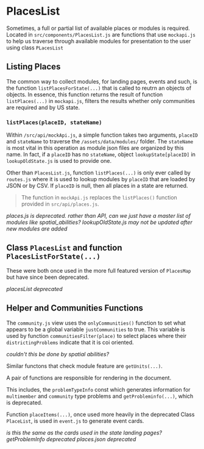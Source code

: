 # PlacesList

Sometimes, a full or partial list of available places or modules
is required. Located in `src/components/PlacesList.js` are
functions that use `mockapi.js` to help us traverse through
available modules for presentation to the user using class `PLacesList` 

## Listing Places

The common way to collect modules, for landing pages, events and such,
is the function `listPlacesForState(...)` that is called to reutrn an
objects of objects. In essence, this function returns the result of
function `listPlaces(...)` in `mockapi.js`, filters the results whether only communities are required and by US state. 

### `listPlaces(placeID, stateName)`

Within `/src/api/mockApi.js`, a simple function takes two arguments,
`placeID` and `stateName` to traverse the `/assets/data/modules/` folder.
The `stateName` is most vital in this operation as module json files
are organized by this name. In fact, if a `placeID` has no `stateName`,
object `lookupState[placeID]` in `lookupOldState.js` is used to provide
one.

Other than `PlacesList.js`, function `listPlaces(...)` is only ever called
by `routes.js` where it is used to lookup modules by `placeID` that are
loaded by JSON or by CSV. If `placeID` is null, then all places in a state
are returned.

> The function in `mockApi.js` replaces the `listPlaces()` function provided
in `src/api/places.js`. 

_places.js is deprecated._
_rather than API, can we just have a master list of modules like
spatial_abilities?_
_lookupOldState.js may not be updated after new modules are added_

## Class `PlacesList` and function `PlacesListForState(...)`

These were both once used in the more full featured version of
`PlacesMap` but have since been deprecated. 

_placesList deprecated_

## Helper and Communities Functions

The `community.js` view uses the `onlyCommunities()` function to set
what appears to be a global variable `justCommunities` to true. This
variable is used by function `communitiesFilter(place)` to select
places where their `districtingProblems` indicate that it is coi
oriented.

_couldn't this be done by spatial abilities?_

Similar functons that check module feature are `getUnits(...)`.

A pair of functions are responsible for rendering in the document.

This includes, the `problemTypeInfo` const which generates information
for `multimember` and `community` type problems and `getProbleminfo(...)`,
which is deprecated.

Function `placeItems(...)`, once used more heavily in the deprecated
Class `PlaceList`, is used in `event.js` to generate event cards.

_is this the same as the cards used in the state landing pages?_
_getProblemInfo deprecated_
_places.json deprecated_
